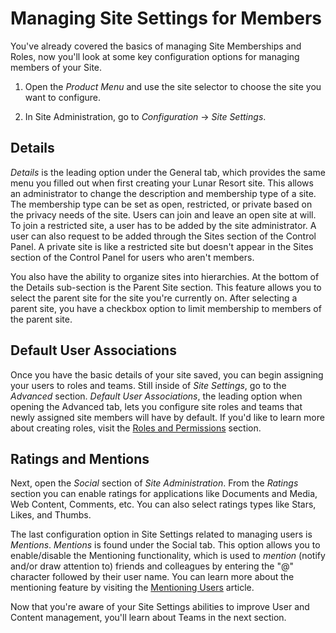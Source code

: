 # Managing Site Settings for Members

You've already covered the basics of managing Site Memberships and Roles, now you'll look at some key configuration options for managing members of your Site.

1.  Open the *Product Menu* and use the site selector to choose the site you 
    want to configure.

2.  In Site Administration, go to *Configuration* &rarr; *Site Settings*.


## Details [](id=details)

*Details* is the leading option under the General tab, which provides
the same menu you filled out when first creating your Lunar Resort site. This
allows an administrator to change the description and membership type of a site.
The membership type can be set as open, restricted, or private based on the
privacy needs of the site. Users can join and leave an open site at will. To
join a restricted site, a user has to be added by the site administrator. A user
can also request to be added through the Sites section of the Control Panel. A
private site is like a restricted site but doesn't appear in the Sites section
of the Control Panel for users who aren't members.

You also have the ability to organize sites into hierarchies. At the bottom of
the Details sub-section is the Parent Site section. This feature allows you to
select the parent site for the site you're currently on. After selecting a
parent site, you have a checkbox option to limit membership to members of the
parent site.

## Default User Associations [](id=default-user-associations)

Once you have the basic details of your site saved, you can begin assigning your
users to roles and teams. Still inside of *Site Settings*, go to the 
*Advanced* section. *Default User Associations*, the leading option when
opening the Advanced tab, lets you configure site roles and teams that newly
assigned site members will have by default. If you'd like to learn more about
creating roles, visit the
[Roles and Permissions](/discover/portal/-/knowledge_base/7-1/roles-and-permissions)
section.

## Ratings and Mentions [](id=ratings)

Next, open the *Social* section of *Site Administration*. From the *Ratings* section you can enable ratings for applications like Documents and Media, Web Content, Comments, etc. You can also select ratings types like Stars, Likes, and Thumbs.

The last configuration option in Site Settings related to managing users is
*Mentions*. *Mentions* is found under the Social tab. This option allows you to
enable/disable the Mentioning functionality, which is used to *mention* (notify
and/or draw attention to) friends and colleagues by entering the "@" character
followed by their user name. You can learn more about the mentioning feature by
visiting the
[Mentioning Users](/discover/portal/-/knowledge_base/7-1/mentioning-users)
article.

Now that you're aware of your Site Settings abilities to improve User and
Content management, you'll learn about Teams in the next section.
